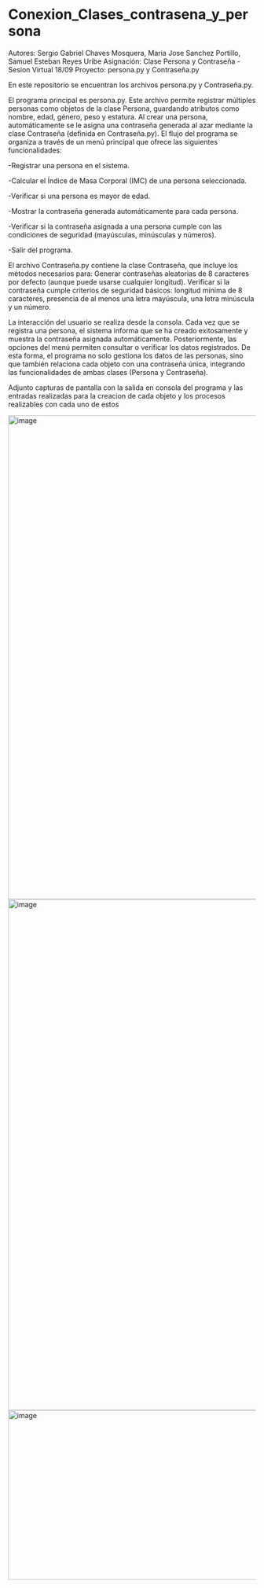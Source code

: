 # Conexion_Clases_contrasena_y_persona
Autores: Sergio Gabriel Chaves Mosquera, Maria Jose Sanchez Portillo, Samuel Esteban Reyes Uribe
Asignación: Clase Persona y Contraseña - Sesion Virtual 18/09
Proyecto: persona.py y Contraseña.py

En este repositorio se encuentran los archivos persona.py y Contraseña.py.

El programa principal es persona.py. Este archivo permite registrar múltiples personas como objetos de la clase Persona, guardando atributos como nombre, edad, género, peso y estatura. Al crear una persona, automáticamente se le asigna una contraseña generada al azar mediante la clase Contraseña (definida en Contraseña.py). El flujo del programa se organiza a través de un menú principal que ofrece las siguientes funcionalidades:

-Registrar una persona en el sistema.

-Calcular el Índice de Masa Corporal (IMC) de una persona seleccionada.

-Verificar si una persona es mayor de edad.

-Mostrar la contraseña generada automáticamente para cada persona.

-Verificar si la contraseña asignada a una persona cumple con las condiciones de seguridad (mayúsculas, minúsculas y números).

-Salir del programa.


El archivo Contraseña.py contiene la clase Contraseña, que incluye los métodos necesarios para:
Generar contraseñas aleatorias de 8 caracteres por defecto (aunque puede usarse cualquier longitud).
Verificar si la contraseña cumple criterios de seguridad básicos: longitud mínima de 8 caracteres, presencia de al menos una letra mayúscula, una letra minúscula y un número.

La interacción del usuario se realiza desde la consola. Cada vez que se registra una persona, el sistema informa que se ha creado exitosamente y muestra la contraseña asignada automáticamente. Posteriormente, las opciones del menú permiten consultar o verificar los datos registrados.
De esta forma, el programa no solo gestiona los datos de las personas, sino que también relaciona cada objeto con una contraseña única, integrando las funcionalidades de ambas clases (Persona y Contraseña).

Adjunto capturas de pantalla con la salida en consola del programa y las entradas realizadas para la creacion de cada objeto y los procesos realizables con cada uno de estos

<img width="876" height="985" alt="image" src="https://github.com/user-attachments/assets/b218ed6d-5251-4258-a0bf-e6990c0d80d5" />
<img width="1003" height="1040" alt="image" src="https://github.com/user-attachments/assets/c1be3775-3911-43ee-a7e5-d6bc6f9bb26a" />
<img width="1000" height="345" alt="image" src="https://github.com/user-attachments/assets/e31f155e-4183-4eb2-b641-55a61fa35a6b" />

